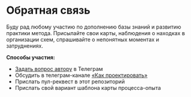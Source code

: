 # Обратная связь

Буду рад любому участию по дополнению базы знаний и развитию практики метода. Присылайте свои карты, наблюдения о находках в организации схем, спрашивайте о непонятных моментах и затруднениях.

**Способы участия:**

* [Задать вопрос автору](https://t.me/ashapiro) в Телеграм
* Обсудить в телеграм-канале [«Как проектировать»](https://t.me/how2scheme)
* Прислать пул-реквест в этот репозиторий
* Прислать свой вариант шаблона карты процесса-опыта
